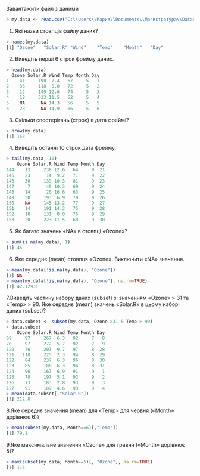 Завантажити файл з даними
```r
> my.data <- read.csv("C:\\Users\\Мария\\Documents\\Магистратура\\DataScience\\hw1_data.csv")
```
1. Які назви стовпців файлу даних?
```r
> names(my.data)
[1] "Ozone"   "Solar.R" "Wind"    "Temp"    "Month"   "Day" 
```
2. Виведіть перші 6 строк фрейму даних.
```r
> head(my.data)
  Ozone Solar.R Wind Temp Month Day
1    41     190  7.4   67     5   1
2    36     118  8.0   72     5   2
3    12     149 12.6   74     5   3
4    18     313 11.5   62     5   4
5    NA      NA 14.3   56     5   5
6    28      NA 14.9   66     5   6
```
3. Скільки спостерігань (строк) в дата фреймі?
```r
> nrow(my.data)
[1] 153
```
4. Виведіть останні 10 строк дата фрейму.
```r
> tail(my.data, 10)
    Ozone Solar.R Wind Temp Month Day
144    13     238 12.6   64     9  21
145    23      14  9.2   71     9  22
146    36     139 10.3   81     9  23
147     7      49 10.3   69     9  24
148    14      20 16.6   63     9  25
149    30     193  6.9   70     9  26
150    NA     145 13.2   77     9  27
151    14     191 14.3   75     9  28
152    18     131  8.0   76     9  29
153    20     223 11.5   68     9  30
```
5. Як багато значень «NA» в стовпці «Ozone»?
```r
> sum(is.na(my.data), 1)
[1] 45
```
6. Яке середнє (mean) стовпця «Ozone». Виключити «NA» значення.
```r
> mean(my.data[!is.na(my.data), "Ozone"])
[1] NA
> mean(my.data[!is.na(my.data), "Ozone"], na.rm=TRUE)
[1] 42.12931
```
7.Виведіть частину набору даних (subset) зі значенням «Ozone» > 31 та
«Temp» > 90. Яке середнє (mean) значень «Solar.R» в цьому наборі даних
(subset)?
```r
> data.subset <- subset(my.data, Ozone >31 & Temp > 90)
> data.subset
    Ozone Solar.R Wind Temp Month Day
69     97     267  6.3   92     7   8
70     97     272  5.7   92     7   9
120    76     203  9.7   97     8  28
121   118     225  2.3   94     8  29
122    84     237  6.3   96     8  30
123    85     188  6.3   94     8  31
124    96     167  6.9   91     9   1
125    78     197  5.1   92     9   2
126    73     183  2.8   93     9   3
127    91     189  4.6   93     9   4
> mean(data.subset[,"Solar.R"])
[1] 212.8
```
8.Яке середнє значення (mean) для «Temp» для червня («Month» дорівнює
6)?
```r
> mean(subset(my.data, Month==6)[,"Temp"])
[1] 79.1
```
9.Яке максимальне значення «Ozone» для травня («Month» дорівнює 5)?
```r
> max(subset(my.data, Month==5)[, "Ozone"], na.rm=TRUE)
[1] 115
```

